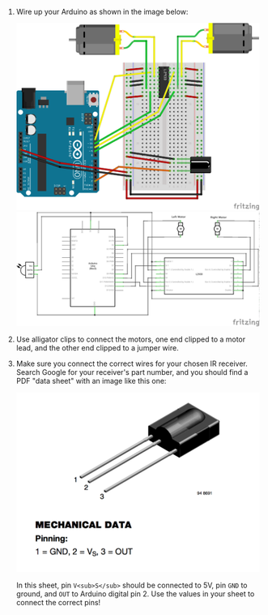 1.  Wire up your Arduino as shown in the image below:

    ![Fritzing diagram dim=400wL](arduino_driver_motors_ir.png "Fritzing diagram of motors, a driver, and IR receiver")     ![Schematic diagram dim=400wL](arduino_driver_motors_ir_schem.png "Schematic diagram of motors, a driver, and IR receiver")

2.  Use alligator clips to connect the motors, one end clipped to a motor lead, and the other end clipped to a jumper wire.

3.  Make sure you connect the correct wires for your chosen IR receiver. Search Google for your receiver's part number, and you should find a PDF "data sheet" with an image like this one:

    ![Data sheet excerpt dim=300h](tsop.png)

    In this sheet, pin `V<sub>S</sub>` should be connected to 5V, pin `GND` to ground, and `OUT` to Arduino digital pin 2. Use the values in your sheet to connect the correct pins!